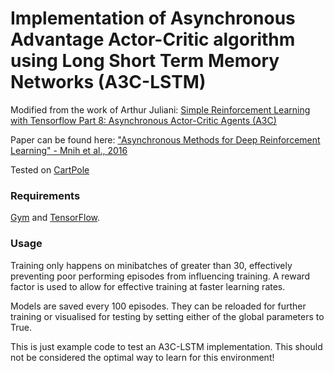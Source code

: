# Implementation of Asynchronous Advantage Actor-Critic algorithm using Long Short Term Memory Networks (A3C-LSTM)

Modified from the work of Arthur Juliani: [Simple Reinforcement Learning with Tensorflow Part 8: Asynchronous Actor-Critic Agents (A3C)](https://medium.com/emergent-future/simple-reinforcement-learning-with-tensorflow-part-8-asynchronous-actor-critic-agents-a3c-c88f72a5e9f2)

Paper can be found here: ["Asynchronous Methods for Deep Reinforcement Learning" - Mnih et al., 2016](https://arxiv.org/abs/1602.01783)

Tested on [CartPole](https://gym.openai.com/envs/CartPole-v0)

### Requirements
[Gym](https://github.com/openai/gym#installation) and [TensorFlow](https://www.tensorflow.org/install/).

### Usage

Training only happens on minibatches of greater than 30, effectively preventing poor performing episodes from influencing training. A reward factor is used to allow for effective training at faster learning rates.

Models are saved every 100 episodes. They can be reloaded for further training or visualised for testing by setting either of the global parameters to True.

This is just example code to test an A3C-LSTM implementation. This should not be considered the optimal way to learn for this environment!

